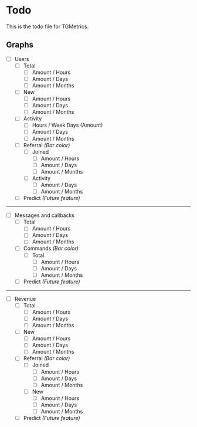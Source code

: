 # Todo

This is the todo file for TGMetrics.

## Graphs

- [ ] Users
	- [ ] Total
		- [ ] Amount / Hours
		- [ ] Amount / Days
		- [ ] Amount / Months
	- [ ]  New
		- [ ] Amount / Hours
		- [ ] Amount / Days
		- [ ] Amount / Months
	- [ ]  Activity 
		- [ ] Hours / Week Days (Amount)
		- [ ] Amount / Days
		- [ ] Amount / Months
	- [ ] Referral _(Bar color)_
		- [ ] Joined
			- [ ] Amount / Hours
			- [ ] Amount / Days
			- [ ] Amount / Months
		- [ ] Activity 
			- [ ] Amount / Days
			- [ ] Amount / Months
	- [ ] Predict _(Future feature)_
---
- [ ] Messages and callbacks
	- [ ] Total
		- [ ] Amount / Hours
		- [ ] Amount / Days
		- [ ] Amount / Months
	- [ ] Commands _(Bar color)_
		- [ ] Total
			- [ ] Amount / Hours
			- [ ] Amount / Days
			- [ ] Amount / Months
	- [ ] Predict _(Future feature)_
---
- [ ] Revenue
	- [ ] Total
		- [ ] Amount / Hours
		- [ ] Amount / Days
		- [ ] Amount / Months
	- [ ]  New
		- [ ] Amount / Hours
		- [ ] Amount / Days
		- [ ] Amount / Months
	- [ ] Referral _(Bar color)_
		- [ ] Joined
			- [ ] Amount / Hours
			- [ ] Amount / Days
			- [ ] Amount / Months
		- [ ]  New
			- [ ] Amount / Hours
			- [ ] Amount / Days
			- [ ] Amount / Months
	- [ ] Predict _(Future feature)_

